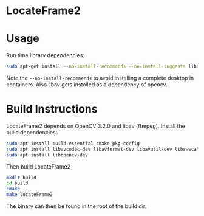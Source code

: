 # LocateFrame2

# Usage

Run time library dependencies:

```sh
sudo apt-get install --no-install-recommends --no-install-suggests libopencv-core3.2 libopencv-features2d3.2
```

Note the `--no-install-recommends` to avoid installing a complete desktop in containers. Also libav gets installed as a dependency of opencv.


# Build Instructions

LocateFrame2 depends on OpenCV 3.2.0 and libav (ffmpeg). Install the build dependencies:

```sh
sudo apt install build-essential cmake pkg-config
sudo apt install libavcodec-dev libavformat-dev libavutil-dev libswscale-dev
sudo apt install libopencv-dev
```

Then build LocateFrame2

```sh
mkdir build
cd build
cmake ..
make locateFrame2
```

The binary can then be found in the root of the build dir.